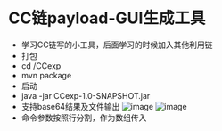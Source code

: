 # CC链payload-GUI生成工具
- 学习CC链写的小工具，后面学习的时候加入其他利用链
- 打包
- cd /CCexp
- mvn package
- 启动
- java -jar CCexp-1.0-SNAPSHOT.jar
- 支持base64结果及文件输出
![image](https://user-images.githubusercontent.com/108923559/221397138-4016c3f1-d452-4b2d-afa0-81a5e69f440f.png)
![image](https://user-images.githubusercontent.com/108923559/221397152-e968efae-bd3e-4edb-9f73-93939701605f.png)
- 命令参数按照行分割，作为数组传入
